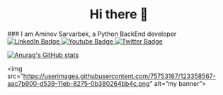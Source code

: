 <div id="header" align="center">
  <h1> 
    Hi there 👋 <br/>
  </h1>
</div>
### I am Aminov Sarvarbek, a Python BackEnd developer 
<div id="badges">
  <a href="your-linkedin-URL">
    <img src="https://img.shields.io/badge/LinkedIn-blue?style=for-the-badge&logo=linkedin&logoColor=white" alt="LinkedIn Badge"/>
  </a>
  <a href="your-youtube-URL">
    <img src="https://img.shields.io/badge/YouTube-red?style=for-the-badge&logo=youtube&logoColor=white" alt="Youtube Badge"/>
  </a>
  <a href="your-twitter-URL">
    <img src="https://img.shields.io/badge/Twitter-blue?style=for-the-badge&logo=twitter&logoColor=white" alt="Twitter Badge"/>
  </a>
</div>

[![Anurag's GitHub stats](https://github-readme-stats.vercel.app/api?username=SarvarbekUzDev)](https://github.com/anuraghazra/github-readme-stats)


<img src=”https://userimages.githubusercontent.com/75753187/123358567-aac7b900-d539-11eb-8275-0b380264bb4c.png" alt=”my banner”>
